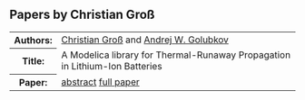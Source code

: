 ## Papers by Christian Groß
<table>
<tr><th>Authors:</th>
<td>
<a href="/proceedings/authors/ChristianGross">Christian Groß</a> and <a href="/proceedings/authors/AndrejW.Golubkov">Andrej W. Golubkov</a></td>
</tr>
<tr><th>Title:</th>
<td>A Modelica library for Thermal-Runaway Propagation in Lithium-Ion Batteries</td>
</tr>
<tr><th>Paper:</th>
<td><a href="/abstracts/abstract_3A_4">abstract</a> <a href="/proceedings/papers/Modelica2021session3A_paper4.pdf">full paper</a></td>
</tr>
</table>
